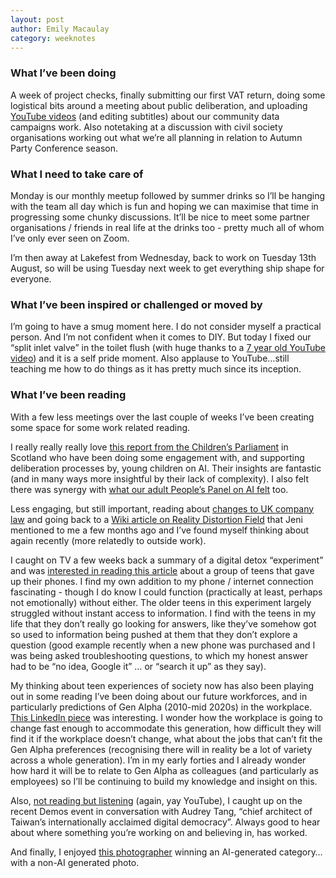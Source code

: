```yaml
---
layout: post
author: Emily Macaulay
category: weeknotes
---
```

### What I’ve been doing
A week of project checks, finally submitting our first VAT return, doing some logistical bits around a meeting about public deliberation, and uploading [YouTube videos](https://youtu.be/PaZ7Xqa9vLg?si=Wua7ZaeDlB8uLzEN) (and editing subtitles) about our community data campaigns work. Also notetaking at a discussion with civil society organisations working out what we’re all planning in relation to Autumn Party Conference season.

### What I need to take care of
Monday is our monthly meetup followed by summer drinks so I’ll be hanging with the team all day which is fun and hoping we can maximise that time in progressing some chunky discussions. It’ll be nice to meet some partner organisations / friends in real life at the drinks too - pretty much all of whom I’ve only ever seen on Zoom.

I’m then away at Lakefest from Wednesday, back to work on Tuesday 13th August, so will be using Tuesday next week to get everything ship shape for everyone. 

### What I’ve been inspired or challenged or moved by
I’m going to have a smug moment here. I do not consider myself a practical person. And I’m not confident when it comes to DIY. But today I fixed our “split inlet valve” in the toilet flush (with huge thanks to a [7 year old YouTube video](https://youtu.be/JyMw11SeLMs?si=OTceO38eKp6KBLwa)) and it is a self pride moment.  Also applause to YouTube…still teaching me how to do things as it has pretty much since its inception.

### What I’ve been reading
With a few less meetings over the last couple of weeks I’ve been creating some space for some work related reading. 

I really really really love [this report from the Children’s Parliament](https://www.childrensparliament.org.uk/wp-content/uploads/A.I_Stage_1_Report_Final.pdf) in Scotland who have been doing some engagement with, and supporting deliberation processes by, young children on AI. Their insights are fantastic (and in many ways more insightful by their lack of complexity). I also felt there was synergy with [what our adult People’s Panel on AI felt](https://connectedbydata.org/assets/projects/peoplespanel/2024%20-%20Peoples%20Panel%20on%20AI%20-%20Final%20Report%20(10%20Pages).pdf) too.  

Less engaging, but still important, reading about [changes to UK company law](https://changestoukcompanylaw.campaign.gov.uk/changes-at-a-glance/) and going back to a [Wiki article on Reality Distortion Field](https://en.wikipedia.org/wiki/Reality_distortion_field) that Jeni mentioned to me a few months ago and I’ve found myself thinking about again recently (more relatedly to outside work).

I caught on TV a few weeks back a summary of a digital detox “experiment” and was [interested in reading this article](https://www.bbc.co.uk/news/articles/ckmm2nrlem2o) about a group of teens that gave up their phones. I find my own addition to my phone / internet connection fascinating - though I do know I could function (practically at least, perhaps not emotionally) without either.  The older teens in this experiment largely struggled without instant access to information. I find with the teens in my life that they don’t really go looking for answers, like they’ve somehow got so used to information being pushed at them that they don’t explore a question (good example recently when a new phone was purchased and I was being asked troubleshooting questions, to which my honest answer had to be “no idea, Google it” … or “search it up” as they say). 

My thinking about teen experiences of society now has also been playing out in some reading I’ve been doing about our future workforces, and in particularly predictions of Gen Alpha (2010-mid 2020s) in the workplace. [This LinkedIn piece](https://www.linkedin.com/business/talent/blog/talent-acquisition/how-gen-alpha-will-disrupt-workplace) was interesting. I wonder how the workplace is going to change fast enough to accommodate this generation, how difficult they will find it if the workplace doesn’t change, what about the jobs that can’t fit the Gen Alpha preferences (recognising there will in reality be a lot of variety across a whole generation). I’m in my early forties and I already wonder how hard it will be to relate to Gen Alpha as colleagues (and particularly as employees) so I’ll be continuing to build my knowledge and insight on this.

Also, [not reading but listening](https://www.youtube.com/live/dKX_z0I9t5I) (again, yay YouTube), I caught up on the recent Demos event in conversation with Audrey Tang,  “chief architect of Taiwan’s internationally acclaimed digital democracy”. Always good to hear about where something you’re working on and believing in, has worked.

And finally, I enjoyed [this photographer](https://www.theguardian.com/artanddesign/article/2024/jun/13/photographer-takes-on-the-machines-in-ai-competition-and-wins) winning an AI-generated category…with a non-AI generated photo. 